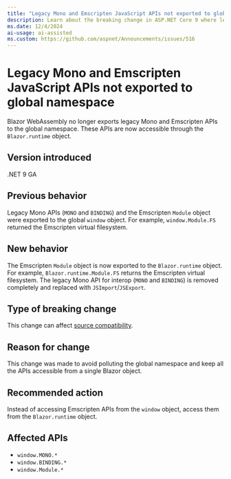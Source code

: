 ```yaml
---
title: "Legacy Mono and Emscripten JavaScript APIs not exported to global namespace in Blazor WebAssembly apps"
description: Learn about the breaking change in ASP.NET Core 9 where legacy Mono and Emscripten APIs are now accessible through the Blazor.runtime object instead of the global namespace.
ms.date: 12/4/2024
ai-usage: ai-assisted
ms.custom: https://github.com/aspnet/Announcements/issues/516
---
```


# Legacy Mono and Emscripten JavaScript APIs not exported to global namespace

Blazor WebAssembly no longer exports legacy Mono and Emscripten APIs to the global namespace. These APIs are now accessible through the `Blazor.runtime` object.

## Version introduced

.NET 9 GA

## Previous behavior

Legacy Mono APIs (`MONO` and `BINDING`) and the Emscripten `Module` object were exported to the global `window` object. For example, `window.Module.FS` returned the Emscripten virtual filesystem.

## New behavior

The Emscripten `Module` object is now exported to the `Blazor.runtime` object. For example, `Blazor.runtime.Module.FS` returns the Emscripten virtual filesystem. The legacy Mono API for interop (`MONO` and `BINDING`) is removed completely and replaced with `JSImport`/`JSExport`.

## Type of breaking change

This change can affect [source compatibility](../../categories.md#source-incompatible).

## Reason for change

This change was made to avoid polluting the global namespace and keep all the APIs accessible from a single Blazor object.

## Recommended action

Instead of accessing Emscripten APIs from the `window` object, access them from the `Blazor.runtime` object.

## Affected APIs

- `window.MONO.*`
- `window.BINDING.*`
- `window.Module.*`
